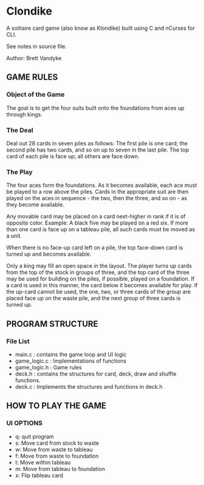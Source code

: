 # Clondike
A solitaire card game (also know as Klondike) built using C and nCurses for CLI.

See notes in source file.

Author: Brett Vandyke

## GAME RULES

### Object of the Game
The goal is to get the four suits built onto the foundations from aces up through kings.

### The Deal
Deal out 28 cards in seven piles as follows: The first pile is one card; the second pile has two cards, and so on up to seven in the last pile. The top card of each pile is face up; all others are face down.

### The Play
The four aces form the foundations. As it becomes available, each ace must be played to a row above the piles. Cards in the appropriate suit are then played on the aces in sequence - the two, then the three, and so on - as they become available.

Any movable card may be placed on a card next-higher in rank if it is of opposite color. Example: A black five may be played on a red six. If more than one card is face up on a tableau pile, all such cards must be moved as a unit.

When there is no face-up card left on a pile, the top face-down card is turned up and becomes available.

Only a king may fill an open space in the layout. The player turns up cards from the top of the stock in groups of three, and the top card of the three may be used for building on the piles, if possible, played on a foundation. If a card is used in this manner, the card below it becomes available for play. If the up-card cannot be used, the one, two, or three cards of the group are placed face up on the waste pile, and the next group of three cards is turned up.

## PROGRAM STRUCTURE

### File List
* main.c : contains the game loop and UI logic
* game_logic.c : Implementations of functions
* game_logic.h : Game rules
* deck.h : contains the structures for card, deck, draw and shuffle functions.
* deck.c : Implements the structures and functions in deck.h


## HOW TO PLAY THE GAME
### UI OPTIONS
* q: quit program
* s: Move card from stock to waste
* w: Move from waste to tableau
* f: Move from waste to foundation
* t: Move within tableau
* m: Move from tableau to foundation
* x: Flip tableau card



